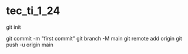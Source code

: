 # tec_ti_1_24

git init

git commit -m "first commit"
git branch -M main
git remote add origin 
git push -u origin main
